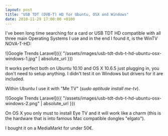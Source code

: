 ```yaml
---
layout: post
title: "USB TDT (DVB-T) HD for Ubuntu, OSX and Windows"
date: 2010-11-29 17:00:00 +0100
---
```

I've been long time searching for a card or USB TDT HD compatible with all three main Operating Systems I use and in the end I found it, is the WinTV NOVA-T-HD:

![Google Trends Laravel]({{ "/assets/images/usb-tdt-dvb-t-hd-ubuntu-osx-windows-1.jpg" | absolute_url }})

It works perfect both on Ubuntu 10.10 and OS X 10.6.5 just plugging in, you don't need to setup anything. I didn't test it on Windows but drivers for it are included.

Within Ubuntu I use it with "Me TV" (_sudo aptitude install me-tv_).

![Google Trends Laravel]({{ "/assets/images/usb-tdt-dvb-t-hd-ubuntu-osx-windows-2.png" | absolute_url }})

On OS X you only must to install Eye TV and it will work like a charm (this is the hardware that is into famous Mac compatible dongles "elgato").

I bought it on a MediaMarkt for under 50€.

